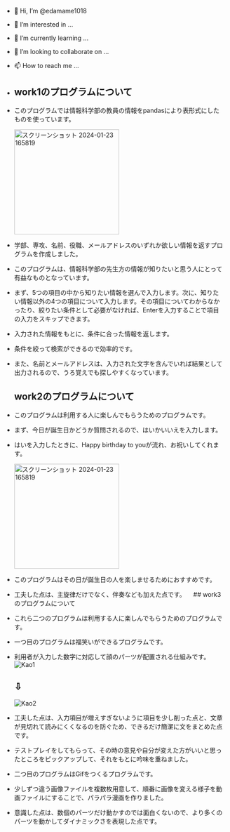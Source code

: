 - 👋 Hi, I’m @edamame1018
- 👀 I’m interested in ...
- 🌱 I’m currently learning ...
- 💞️ I’m looking to collaborate on ...
- 📫 How to reach me ...
- 
  ## work1のプログラムについて
- このプログラムでは情報科学部の教員の情報をpandasにより表形式にしたものを使っています。

  <img width="239" alt="スクリーンショット 2024-01-23 165819" src="https://github.com/edamame1018/Prog2kakushin/assets/153491667/47fc5bf5-b662-414f-b890-e40d1e5a0374">

- 学部、専攻、名前、役職、メールアドレスのいずれか欲しい情報を返すプログラムを作成しました。
- このプログラムは、情報科学部の先生方の情報が知りたいと思う人にとって有益なものとなっています。
- まず、5つの項目の中から知りたい情報を選んで入力します。次に、知りたい情報以外の4つの項目について入力します。その項目についてわからなかったり、絞りたい条件として必要がなければ、Enterを入力することで項目の入力をスキップできます。
- 入力された情報をもとに、条件に合った情報を返します。
- 条件を絞って検索ができるので効率的です。
- また、名前とメールアドレスは、入力された文字を含んでいれば結果として出力されるので、うろ覚えでも探しやすくなっています。
  ## work2のプログラムについて
- このプログラムは利用する人に楽しんでもらうためのプログラムです。
- まず、今日が誕生日かどうか質問されるので、はいかいいえを入力します。
- はいを入力したときに、Happy birthday to youが流れ、お祝いしてくれます。

  <img width="239" alt="スクリーンショット 2024-01-23 165819" src="https://github.com/edamame1018/Prog2kakushin/assets/153491667/2e93868a-fffc-4681-85f1-afc33d8389a0">
- このプログラムはその日が誕生日の人を楽しませるためにおすすめです。
- 工夫した点は、主旋律だけでなく、伴奏なども加えた点です。
　## work3のプログラムについて
- これら二つのプログラムは利用する人に楽しんでもらうためのプログラムです。
- 一つ目のプログラムは福笑いができるプログラムです。
- 利用者が入力した数字に対応して顔のパーツが配置される仕組みです。
  ![Kao1](https://github.com/edamame1018/Prog2kakushin/assets/153491667/65b37cb0-e298-4c89-9952-5fb5c2fbe8f7)
  ## ⇩
  ![Kao2](https://github.com/edamame1018/Prog2kakushin/assets/153491667/5fc42780-1a05-4a06-bc14-a0fca0aa420d)
- 工夫した点は、入力項目が増えすぎないように項目を少し削った点と、文章が見切れて読みにくくなるのを防ぐため、できるだけ簡潔に文をまとめた点です。
- テストプレイをしてもらって、その時の意見や自分が変えた方がいいと思ったところをピックアップして、それをもとに吟味を重ねました。
- 二つ目のプログラムはGifをつくるプログラムです。
- 少しずつ違う画像ファイルを複数枚用意して、順番に画像を変える様子を動画ファイルにすることで、パラパラ漫画を作りました。
- 意識した点は、数個のパーツだけ動かすのでは面白くないので、より多くのパーツを動かしてダイナミックさを表現した点です。
  
<!---
edamame1018/edamame1018 is a ✨ special ✨ repository because its `README.md` (this file) appears on your GitHub profile.
You can click the Preview link to take a look at your changes.
--->
